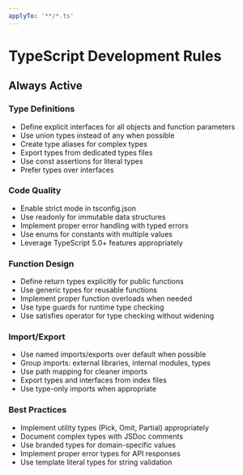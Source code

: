 ```yaml
---
applyTo: '**/*.ts'
---
```



# TypeScript Development Rules

## Always Active

### Type Definitions
- Define explicit interfaces for all objects and function parameters
- Use union types instead of any when possible
- Create type aliases for complex types
- Export types from dedicated types files
- Use const assertions for literal types
- Prefer types over interfaces

### Code Quality
- Enable strict mode in tsconfig.json
- Use readonly for immutable data structures
- Implement proper error handling with typed errors
- Use enums for constants with multiple values
- Leverage TypeScript 5.0+ features appropriately

### Function Design
- Define return types explicitly for public functions
- Use generic types for reusable functions
- Implement proper function overloads when needed
- Use type guards for runtime type checking
- Use satisfies operator for type checking without widening

### Import/Export
- Use named imports/exports over default when possible
- Group imports: external libraries, internal modules, types
- Use path mapping for cleaner imports
- Export types and interfaces from index files
- Use type-only imports when appropriate

### Best Practices
- Implement utility types (Pick, Omit, Partial) appropriately
- Document complex types with JSDoc comments
- Use branded types for domain-specific values
- Implement proper error types for API responses
- Use template literal types for string validation
